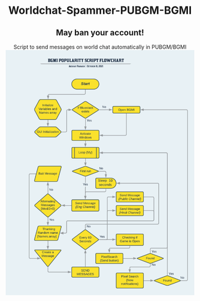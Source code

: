 
<h1 align="center">Worldchat-Spammer-PUBGM-BGMI</h1>
<h2 align="center">May ban your account!
</h2>


<p align="center">
  Script to send messages on world chat automatically in PUBGM/BGMI
       <img align="center" src="https://raw.githubusercontent.com/AkshayCraZzY/Worldchat-Spammer-PUBGM-BGMI/main/Flowcharts/BGMI%20POPULARITY%20SCRIPT%20FLOWCHART%20-%20Flowchart%20(1).png"/>
       <a href="https://akshaycrazzy.github.io/YouTubeDownloader-AHK/">
       </a>
  
  </p>   
